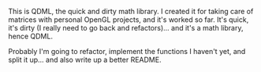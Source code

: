 This is QDML, the quick and dirty math library. I created it for taking care of
matrices with personal OpenGL projects, and it's worked so far. It's quick, it's
dirty (I really need to go back and refactors)... and it's a math library, hence
QDML.

Probably I'm going to refactor, implement the functions I haven't yet, and split
it up... and also write up a better README.

